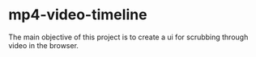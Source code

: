 # mp4-video-timeline

The main objective of this project is to create a ui for scrubbing through video in the
browser.
